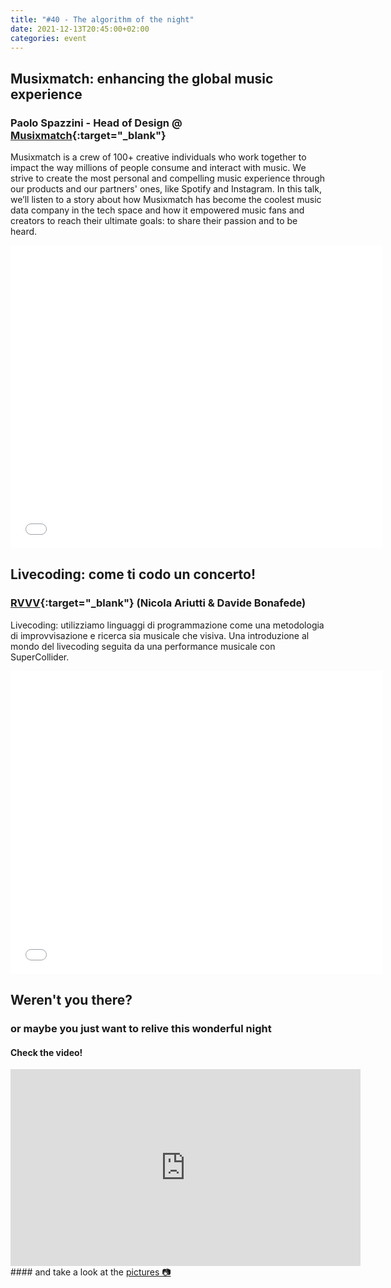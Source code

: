 ```yaml
---
title: "#40 - The algorithm of the night"
date: 2021-12-13T20:45:00+02:00
categories: event
---
```


## Musixmatch: enhancing the global music experience

### Paolo Spazzini - Head of Design @ [Musixmatch](//www.musixmatch.com){:target="\_blank"}

Musixmatch is a crew of 100+ creative individuals who work together to impact the way millions of people consume and interact with music. We strive to create the most personal and compelling music experience through our products and our partners' ones, like Spotify and Instagram. In this talk, we’ll listen to a story about how Musixmatch has become the coolest music data company in the tech space and how it empowered music fans and creators to reach their ultimate goals: to share their passion and to be heard.

<iframe src="//www.slideshare.net/slideshow/embed_code/key/DPCGj43W9n86qT" width="595" height="485" frameborder="0" marginwidth="0" marginheight="0" scrolling="no" allowfullscreen> </iframe>

## Livecoding: come ti codo un concerto!

### [RVVV](//soundcloud.com/rvvv-live){:target="\_blank"} (Nicola Ariutti & Davide Bonafede)

Livecoding: utilizziamo linguaggi di programmazione come una metodologia di improvvisazione e ricerca sia musicale che visiva. Una introduzione al mondo del livecoding seguita da una performance musicale con SuperCollider.

<iframe src="//www.slideshare.net/slideshow/embed_code/key/bfznPzFVdWmr1K" width="595" height="485" frameborder="0" marginwidth="0" marginheight="0" scrolling="no" allowfullscreen> </iframe>

## Weren't you there?

### or maybe you just want to relive this wonderful night

<section class="fb-links">

#### Check the video!

<iframe width="560" height="315" src="https://www.youtube.com/embed/28CkSRf1MUc" frameborder="0" allow="accelerometer; autoplay; clipboard-write; encrypted-media; gyroscope; picture-in-picture" allowfullscreen></iframe>
#### and take a look at the <a id="fb_photo_album" class="btn-facebook" target="_blank" href="//bit.ly/ST40p">pictures &#128247;</a>

</section>

